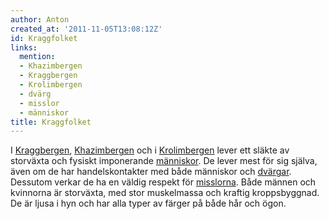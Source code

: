 ```yaml
---
author: Anton
created_at: '2011-11-05T13:08:12Z'
id: Kraggfolket
links:
  mention:
  - Khazimbergen
  - Kraggbergen
  - Krolimbergen
  - dvärg
  - misslor
  - människor
title: Kraggfolket
---
```


I [Kraggbergen], [Khazimbergen] och i [Krolimbergen] lever ett släkte av storväxta och fysiskt
imponerande [människor]. De lever mest för sig själva, även om de har handelskontakter med både
människor och [dvärgar]. Dessutom verkar de ha en väldig respekt för [misslorna]. Både männen och
kvinnorna är storväxta, med stor muskelmassa och kraftig kroppsbyggnad. De är ljusa i hyn och har
alla typer av färger på både hår och ögon.

  [Kraggbergen]: Kraggbergen
  [Khazimbergen]: Khazimbergen
  [Krolimbergen]: Krolimbergen
  [människor]: människor
  [dvärgar]: dvärg
  [misslorna]: misslor
